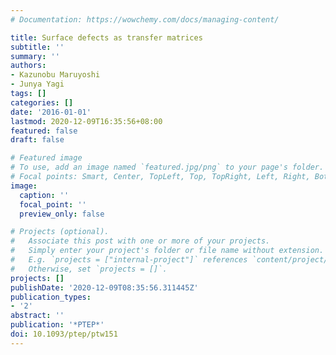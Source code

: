 ```yaml
---
# Documentation: https://wowchemy.com/docs/managing-content/

title: Surface defects as transfer matrices
subtitle: ''
summary: ''
authors:
- Kazunobu Maruyoshi
- Junya Yagi
tags: []
categories: []
date: '2016-01-01'
lastmod: 2020-12-09T16:35:56+08:00
featured: false
draft: false

# Featured image
# To use, add an image named `featured.jpg/png` to your page's folder.
# Focal points: Smart, Center, TopLeft, Top, TopRight, Left, Right, BottomLeft, Bottom, BottomRight.
image:
  caption: ''
  focal_point: ''
  preview_only: false

# Projects (optional).
#   Associate this post with one or more of your projects.
#   Simply enter your project's folder or file name without extension.
#   E.g. `projects = ["internal-project"]` references `content/project/deep-learning/index.md`.
#   Otherwise, set `projects = []`.
projects: []
publishDate: '2020-12-09T08:35:56.311445Z'
publication_types:
- '2'
abstract: ''
publication: '*PTEP*'
doi: 10.1093/ptep/ptw151
---
```

